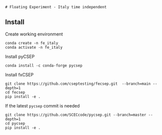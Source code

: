 `# Floating Experiment - Italy time independent
`

## Install

Create working environment
```
conda create -n fe_italy 
conda activate -n fe_italy
```

Install pyCSEP
```
conda install -c conda-forge pycsep 
```

Install fxCSEP
```
git clone https://github.com/cseptesting/fecsep.git  --branch=main --depth=1
cd fecsep
pip install -e .
```


If the latest `pycsep` commit is needed
```
git clone https://github.com/SCECcode/pycsep.git --branch=master --depth=1
cd pycsep
pip install -e .
```